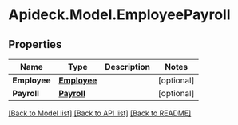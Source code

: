 # Apideck.Model.EmployeePayroll

## Properties

Name | Type | Description | Notes
------------ | ------------- | ------------- | -------------
**Employee** | [**Employee**](Employee.md) |  | [optional] 
**Payroll** | [**Payroll**](Payroll.md) |  | [optional] 

[[Back to Model list]](../README.md#documentation-for-models) [[Back to API list]](../README.md#documentation-for-api-endpoints) [[Back to README]](../README.md)


